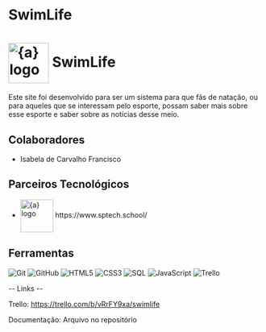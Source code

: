 # SwimLife

<h1>
<img align="center" width="80px" src="![logoswimlife](https://github.com/user-attachments/assets/49eadd2d-c0a5-4e93-9fd3-be75bff16038)" img width="80" alt="{a} logo"class="img-fluid"></a>
    <span>SwimLife</span>
</h1>

Este site foi desenvolvido para ser um sistema para que fãs de natação, ou para aqueles que se interessam pelo esporte, possam saber mais sobre esse esporte e saber sobre as notícias desse meio. 

## Colaboradores
- Isabela de Carvalho Francisco

## Parceiros Tecnológicos
- <a href="https://www.sptech.school/">
      <img align="center" width="65px" src="https://moodle.sptech.school/pluginfile.php/1/core_admin/logo/0x150/1692971033/sptech_principal_ciano.png" alt="{a} logo" class="img-fluid"></a> https://www.sptech.school/

## Ferramentas
![Git](https://img.shields.io/badge/Git-000?style=for-the-badge&logo=git)
![GitHub](https://img.shields.io/badge/GitHub-000?style=for-the-badge&logo=github)
![HTML5](https://img.shields.io/badge/HTML-000?style=for-the-badge&logo=html5)
![CSS3](https://img.shields.io/badge/CSS-000?style=for-the-badge&logo=css3&logoColor=30A3DC)
![SQL](https://img.shields.io/badge/sql-000?style=for-the-badge&logo=mysql)
![JavaScript](https://img.shields.io/badge/JavaScript-000?style=for-the-badge&logo=javascript)
![Trello](https://img.shields.io/badge/trello-000?style=for-the-badge&logo=trello&logoColor=30A3DC)

-- Links --

Trello: https://trello.com/b/vRrFY9xa/swimlife

Documentação: Arquivo no repositório

